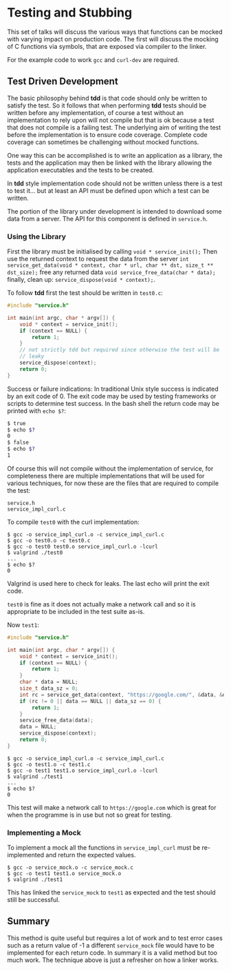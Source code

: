# Testing and Stubbing

This set of talks will discuss the various ways that functions can be mocked
with varying impact on production code. The first will discuss the mocking of
C functions via symbols, that are exposed via compiler to the linker.

For the example code to work `gcc` and `curl-dev` are required.

## Test Driven Development

The basic philosophy behind **tdd** is that code should only be written to
satisfy the test. So it follows that when performing **tdd** tests should be
written before any implementation, of course a test without an implementation
to rely upon will not compile but that is ok because a test that does not
compile is a failing test. The underlying aim of writing the test before the
implementation is to ensure code coverage. Complete code coverage can
sometimes be challenging without mocked functions.

One way this can be accomplished is to write an application as a library, the
tests and the application may then be linked with the library allowing the
application executables and the tests to be created.

In **tdd** style implementation code should not be written unless there is a
test to test it... but at least an API must be defined upon which a test can
be written.

The portion of the library under development is intended to download some data
from a server. The API for this component is defined in `service.h`.

### Using the Library

First the library must be initialised by calling `void * service_init();`
Then use the returned context to request the data from the server
`int service_get_data(void * context, char * url, char ** dst, size_t ** dst_size);`
free any returned data `void service_free_data(char * data);`
finally, clean up: `service_dispose(void * context);`.

To follow **tdd** first the test should be written in `test0.c`:

```c
#include "service.h"

int main(int argc, char * argv[]) {
    void * context = service_init();
    if (context == NULL) {
        return 1;
    }
    // not strictly tdd but required since otherwise the test will be
    // leaky
    service_dispose(context);
    return 0;
}
```

Success or failure indications: In traditional Unix style success is indicated
by an exit code of 0. The exit code may be used by testing frameworks or
scripts to determine test success. In the bash shell the return code may be
printed with `echo $?`:

```sh
$ true
$ echo $?
0
$ false
$ echo $?
1
```

Of course this will not compile without the implementation of service, for
completeness there are multiple implementations that will be used for
various techniques, for now these are the files that are required to compile
the test:

```
service.h
service_impl_curl.c
```

To compile `test0` with the curl implementation:

    $ gcc -o service_impl_curl.o -c service_impl_curl.c
    $ gcc -o test0.o -c test0.c
    $ gcc -o test0 test0.o service_impl_curl.o -lcurl
    $ valgrind ./test0
    ...
    $ echo $?
    0

Valgrind is used here to check for leaks. The last echo will print the exit
code.

`test0` is fine as it does not actually make a network call and so it is
appropriate to be included in the test suite as-is.

Now `test1`:

```c
#include "service.h"

int main(int argc, char * argv[]) {
    void * context = service_init();
    if (context == NULL) {
        return 1;
    }
    char * data = NULL;
    size_t data_sz = 0;
    int rc = service_get_data(context, "https://google.com/", &data, &data_sz);
    if (rc != 0 || data == NULL || data_sz == 0) {
        return 1;
    }
    service_free_data(data);
    data = NULL;
    service_dispose(context);
    return 0;
}
```

    $ gcc -o service_impl_curl.o -c service_impl_curl.c
    $ gcc -o test1.o -c test1.c
    $ gcc -o test1 test1.o service_impl_curl.o -lcurl
    $ valgrind ./test1
    ...
    $ echo $?
    0

This test will make a network call to `https://google.com` which is great for
when the programme is in use but not so great for testing.

### Implementing a Mock

To implement a mock all the functions in `service_impl_curl` must be
re-implemented and return the expected values.

    $ gcc -o service_mock.o -c service_mock.c
    $ gcc -o test1 test1.o service_mock.o
    $ valgrind ./test1

This has linked the `service_mock` to `test1` as expected and the test should
still be successful.

## Summary

This method is quite useful but requires a lot of work and to test error cases
such as a return value of -1 a different `service_mock` file would have to be
implemented for each return code. In summary it is a valid method but too much
work. The technique above is just a refresher on how a linker works.

